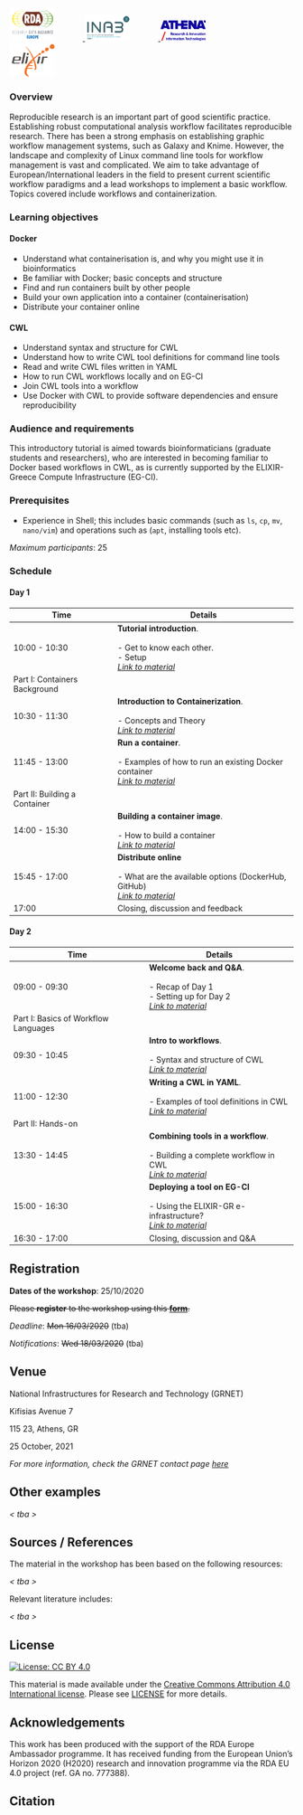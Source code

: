 <div class="sponsor-logos">
  <a href="https://www.rd-alliance.org/rda-europe/" title="RDA-EU">
    <img style="margin-right:50px" alt="RDA-EU" src="static/images/RDA-EU-logo.png" width="80"/>
  </a>
  <a href="http://inab.certh.gr/" title="INAB-CERTH">
    <img style="margin-right:50px" alt="INAB-CERTH" src="static/images/INAB-logo.png" width="80"/>
  </a>
  <a href="http://inab.certh.gr/" title="ATHENA RC">
    <img style="margin-right:50px" alt="ATHENA-RC" src="static/images/ARC-logo.png" width="80"/>
  </a>
  <a href="https://www.elixir-europe.org/" title="ELIXIR">
    <img style="margin-right:50px" alt="ELIXIR" src="static/images/ELIXIR-logo.png" width="80"/>
  </a>
</div>

### Overview

Reproducible research is an important part of good scientific practice. Establishing robust computational analysis workflow facilitates reproducible research. There has been a strong emphasis on establishing graphic workflow management systems, such as Galaxy and Knime. However, the landscape and complexity of Linux command line tools for workflow management is vast and complicated. We aim to take advantage of European/International leaders in the field to present current scientific workflow paradigms and a lead workshops to implement a basic workflow. Topics covered include workflows and containerization.

### Learning objectives

#### Docker
- Understand what containerisation is, and why you might use it in bioinformatics
- Be familiar with Docker; basic concepts and structure
- Find and run containers built by other people
- Build your own application into a container (containerisation)
- Distribute your container online

#### CWL
- Understand syntax and structure for CWL
- Understand how to write CWL tool definitions for command line tools
- Read and write CWL files written in YAML
- How to run CWL workflows locally and on EG-CI
- Join CWL tools into a workflow
- Use Docker with CWL to provide software dependencies and ensure reproducibility

### Audience and requirements

This introductory tutorial is aimed towards bioinformaticians (graduate students and researchers), who are interested in becoming familiar to Docker based workflows in CWL, as is currently supported by the ΕLIXIR-Greece Compute Infrastructure (EG-CI).

### Prerequisites

- Experience in Shell; this includes basic commands (such as `ls`, `cp`, `mv`, `nano/vim`) and operations such as (`apt`, installing tools etc).

_Maximum participants_: 25


### Schedule

#### Day 1

| Time  |  Details |
|--------|----------|
| 10:00 - 10:30	| **Tutorial introduction**. <br /> <br /> - Get to know each other. <br /> - Setup <br /> [_Link to material_](episodes/setup.md) |
| Part I: Containers Background | |
| 10:30 - 11:30	| **Introduction to Containerization**. <br /><br /> - Concepts and Theory <br /> [_Link to material_](episodes/01-intro.md)
| 11:45 - 13:00	| **Run a container**.<br /><br /> - Examples of how to run an existing Docker container <br /> [_Link to material_](episodes/02-run-container.md) |
| Part II: Building a Container | |
| 14:00 - 15:30 | **Building a container image**.<br /><br /> - How to build a container <br /> [_Link to material_](episodes/03-eda-unsupervised-learning.md) |
| 15:45 - 17:00	| **Distribute online** <br /><br /> - What are the available options (DockerHub, GitHub) <br /> [_Link to material_](episodes/04-supervised-learning.md) |
| 17:00	| Closing, discussion and feedback|


#### Day 2

| Time  |  Details |
|--------|----------|
| 09:00 - 09:30	| **Welcome back and Q&A**. <br /> <br /> - Recap of Day 1  <br /> - Setting up for Day 2 <br /> [_Link to material_](episodes/setup.md) |
| Part I: Basics of Workflow Languages | |
| 09:30 - 10:45	| **Intro to workflows**. <br /><br /> - Syntax and structure of CWL <br /> [_Link to material_](episodes/01-intro.md)
| 11:00 - 12:30	| **Writing a CWL in YAML**.<br /><br /> - Examples of tool definitions in CWL <br /> [_Link to material_](episodes/02-bioinformatics-and-ml.md) |
| Part II: Hands-on | |
| 13:30 - 14:45 | **Combining tools in a workflow**.<br /><br /> - Building a complete workflow in CWL <br /> [_Link to material_](episodes/03-eda-unsupervised-learning.md) |
| 15:00 - 16:30	| **Deploying a tool on EG-CI** <br /><br /> - Using the ELIXIR-GR e-infrastructure? <br /> [_Link to material_](episodes/04-supervised-learning.md) |
| 16:30 - 17:00	| Closing, discussion and Q&A |

## Registration

**Dates of the workshop**: 25/10/2020

~~Please **register** to the workshop using this [**form**](https://forms.gle/br9JQ1iqbkYmgFQD6).~~

_Deadline_: ~~Mon 16/03/2020~~ (tba)

_Notifications_: ~~Wed 18/03/2020~~ (tba)

## Venue

National Infrastructures for Research and Technology (GRNET)

Kifisias Avenue 7

115 23, Athens, GR

25 October, 2021


_For more information, check the GRNET contact page [here](https://grnet.gr/contact-us/)_

## Other examples

_< tba >_

## Sources / References

The material in the workshop has been based on the following resources:

_< tba >_

Relevant literature includes:

_< tba >_


## License

[![License: CC BY 4.0](https://licensebuttons.net/l/by/4.0/88x31.png)](https://creativecommons.org/licenses/by/4.0/)

This material is made available under the [Creative Commons Attribution 4.0 International license](https://creativecommons.org/licenses/by/4.0). Please see [LICENSE](LICENSE.md) for more details.

## Acknowledgements

This work has been produced with the support of the RDA Europe Ambassador programme. It  has received funding from the European Union’s Horizon 2020 (H2020) research and innovation programme via the RDA EU 4.0 project  (ref. GA no. 777388).


## Citation

_<to be added>_
